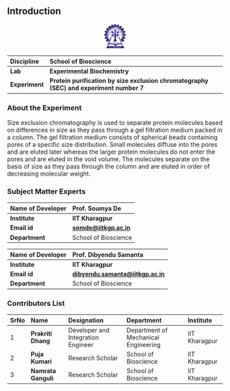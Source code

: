 ## Introduction

<div align="center">
<img src="experiment/images/iitkgp.png" width="10%">
</div>

<b>Discipline | <b>School of Bioscience
:--|:--|
<b> Lab | <b> Experimental Biochemistry
<b> Experiment|     <b> Protein purification by size exclusion chromatography (SEC) and experiment number 7

### About the Experiment 
Size exclusion chromatography is used to separate protein molecules based on differences in size as they pass through a gel filtration medium packed in a column. The gel filtration medium consists of spherical beads containing pores of a specific size distribution. Small molecules diffuse into the pores and are eluted later whereas the larger protein molecules do not enter the pores and are eluted in the void volume. The molecules separate on the basis of size as they pass through the column and are eluted in order of decreasing molecular weight.


### Subject Matter Experts

<b>Name of Developer | <b> Prof. Soumya De 
:--|:--|
<b> Institute | <b>  IIT Kharagpur
<b> Email id|     <b>  somde@iitkgp.ac.in
<b> Department |  School of Bioscience

<b>Name of Developer | <b>  Prof. Dibyendu Samanta 
:--|:--|
<b> Institute | <b>  IIT Kharagpur
<b> Email id|     <b>  dibyendu.samanta@iitkgp.ac.in
<b> Department |  School of Bioscience

### Contributors List

SrNo | Name  | Designation | Department| Institute| 
:--|:--|:--|:--|:--|
1 | **Prakriti Dhang** | Developer and Integration Engineer| Department of Mechanical Engineering | IIT Kharagpur |
2 | **Puja Kumari** | Research Scholar | School of Bioscience | IIT Kharagpur |
3 | **Namrata Ganguli** | Research Scholar | School of Bioscience | IIT Kharagpur |


